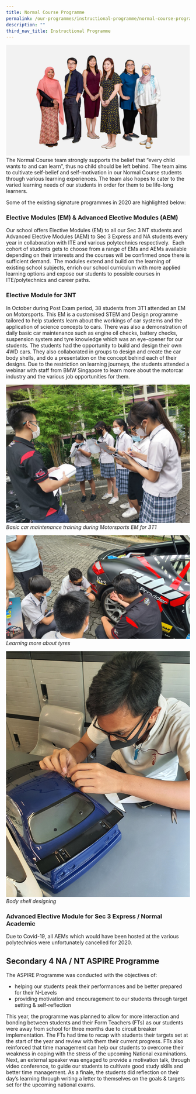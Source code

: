 ```yaml
---
title: Normal Course Programme
permalink: /our-programmes/instructional-programme/normal-course-programme/
description: ""
third_nav_title: Instructional Programme
---
```

![](/images/normal2019.jpg)
The Normal Course team strongly supports the belief that “every child wants to and can learn”, thus no child should be left behind. The team aims to cultivate self-belief and self-motivation in our Normal Course students through various learning experiences. The team also hopes to cater to the varied learning needs of our students in order for them to be life-long learners.

Some of the existing signature programmes in 2020 are highlighted below:

### Elective Modules (EM) & Advanced Elective Modules (AEM)

Our school offers Elective Modules (EM) to all our Sec 3 NT students and Advanced Elective Modules (AEM) to Sec 3 Express and NA students every year in collaboration with ITE and various polytechnics respectively.  Each cohort of students gets to choose from a range of EMs and AEMs available depending on their interests and the courses will be confirmed once there is sufficient demand.  The modules extend and build on the learning of existing school subjects, enrich our school curriculum with more applied learning options and expose our students to possible courses in ITE/polytechnics and career paths.

### Elective Module for 3NT  

In October during Post Exam period, 38 students from 3T1 attended an EM on Motorsports. This EM is a customised STEM and Design programme tailored to help students learn about the workings of car systems and the application of science concepts to cars. There was also a demonstration of daily basic car maintenance such as engine oil checks, battery checks, suspension system and tyre knowledge which was an eye-opener for our students. The students had the opportunity to build and design their own 4WD cars. They also collaborated in groups to design and create the car body shells, and do a presentation on the concept behind each of their designs. Due to the restriction on learning journeys, the students attended a webinar with staff from BMW Singapore to learn more about the motorcar industry and the various job opportunities for them.

![](/images/Basic%20car%20maintenance%20training%20during%20Motorsports%20EM%20for%203T1.jpg)
*Basic car maintenance training during Motorsports EM for 3T1*

![](/images/Learning%20more%20about%20tyres.jpg)
*Learning more about tyres*

![](/images/Body%20shell%20designing.jpg)
*Body shell designing*

### Advanced Elective Module for Sec 3 Express / Normal Academic

Due to Covid-19, all AEMs which would have been hosted at the various polytechnics were unfortunately cancelled for 2020.  

  

Secondary 4 NA / NT ASPIRE Programme
------------------------------------

The ASPIRE Programme was conducted with the objectives of:

*   helping our students peak their performances and be better prepared for their N-Levels
*   providing motivation and encouragement to our students through target setting & self-reflection

This year, the programme was planned to allow for more interaction and bonding between students and their Form Teachers (FTs) as our students were away from school for three months due to circuit breaker implementation. The FTs had time to recap with students their targets set at the start of the year and review with them their current progress. FTs also reinforced that time management can help our students to overcome their weakness in coping with the stress of the upcoming National examinations. Next, an external speaker was engaged to provide a motivation talk, through video conference, to guide our students to cultivate good study skills and better time management. As a finale, the students did reflection on their day’s learning through writing a letter to themselves on the goals & targets set for the upcoming national exams.